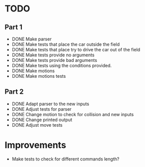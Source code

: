 # TODO


## Part 1
- DONE Make parser
- DONE Make tests that place the car outside the field
- DONE Make tests that place try to drive the car out of the field
- DONE Make tests provide no arguments
- DONE Make tests provide bad arguments
- DONE Make tests using the conditions provided.
- DONE Make motions
- DONE Make motions tests

## Part 2
- DONE Adapt parser to the new inputs
- DONE Adjust tests for parser
- DONE Change motion to check for collision and new inputs
- DONE Change printed output
- DONE Adjust move tests

# Improvements
- Make tests to check for different commands length?
